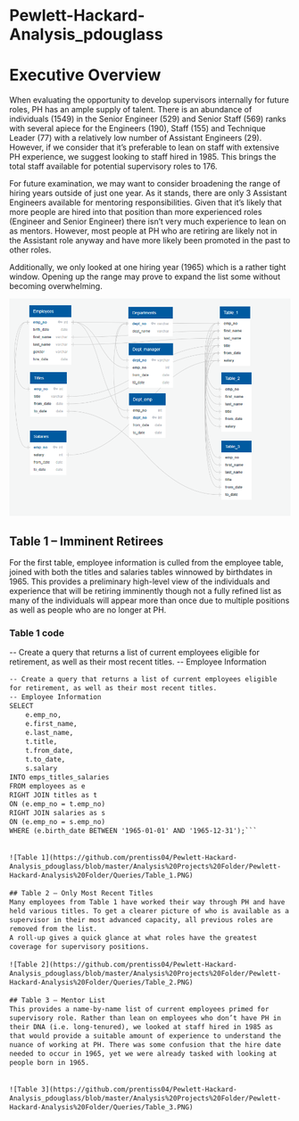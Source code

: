 # Pewlett-Hackard-Analysis_pdouglass

# Executive Overview
When evaluating the opportunity to develop supervisors internally for future roles, PH has an ample supply of talent. There is an abundance of individuals (1549) in the Senior Engineer (529) and Senior Staff (569) ranks with several apiece for the Engineers (190), Staff (155) and Technique Leader (77) with a relatively low number of Assistant Engineers (29). However, if we consider that it’s preferable to lean on staff with extensive PH experience, we suggest looking to staff hired in 1985. This brings the total staff available for potential supervisory roles to 176. 

For future examination, we may want to consider broadening the range of hiring years outside of just one year. As it stands, there are only 3 Assistant Engineers available for mentoring responsibilities. Given that it’s likely that more people are hired into that position than more experienced roles (Engineer and Senior Engineer) there isn’t very much experience to lean on as mentors. However, most people at PH who are retiring are likely not in the Assistant role anyway and have more likely been promoted in the past to other roles.  

Additionally, we only looked at one hiring year (1965) which is a rather tight window. Opening up the range may prove to expand the list some without becoming overwhelming. 

![](https://github.com/prentiss04/Pewlett-Hackard-Analysis_pdouglass/blob/master/challenge.PNG)

## Table 1 – Imminent Retirees
For the first table, employee information is culled from the employee table, joined with both the titles and salaries tables winnowed by birthdates in 1965. This provides a preliminary high-level view of the individuals and experience that will be retiring imminently though not a fully refined list as many of the individuals will appear more than once due to multiple positions as well as people who are no longer at PH. 

### Table 1 code
-- Create a query that returns a list of current employees eligible for retirement, as well as their most recent titles. 
-- Employee Information

```
-- Create a query that returns a list of current employees eligible for retirement, as well as their most recent titles. 
-- Employee Information
SELECT 
	e.emp_no, 
	e.first_name, 
	e.last_name, 
	t.title,
	t.from_date, 
	t.to_date,
	s.salary
INTO emps_titles_salaries
FROM employees as e
RIGHT JOIN titles as t
ON (e.emp_no = t.emp_no)
RIGHT JOIN salaries as s
ON (e.emp_no = s.emp_no)
WHERE (e.birth_date BETWEEN '1965-01-01' AND '1965-12-31');```


![Table 1](https://github.com/prentiss04/Pewlett-Hackard-Analysis_pdouglass/blob/master/Analysis%20Projects%20Folder/Pewlett-Hackard-Analysis%20Folder/Queries/Table_1.PNG)

## Table 2 – Only Most Recent Titles
Many employees from Table 1 have worked their way through PH and have held various titles. To get a clearer picture of who is available as a supervisor in their most advanced capacity, all previous roles are removed from the list. 
A roll-up gives a quick glance at what roles have the greatest coverage for supervisory positions. 

![Table 2](https://github.com/prentiss04/Pewlett-Hackard-Analysis_pdouglass/blob/master/Analysis%20Projects%20Folder/Pewlett-Hackard-Analysis%20Folder/Queries/Table_2.PNG)

## Table 3 – Mentor List
This provides a name-by-name list of current employees primed for supervisory role. Rather than lean on employees who don’t have PH in their DNA (i.e. long-tenured), we looked at staff hired in 1985 as that would provide a suitable amount of experience to understand the nuance of working at PH. There was some confusion that the hire date needed to occur in 1965, yet we were already tasked with looking at people born in 1965.


![Table 3](https://github.com/prentiss04/Pewlett-Hackard-Analysis_pdouglass/blob/master/Analysis%20Projects%20Folder/Pewlett-Hackard-Analysis%20Folder/Queries/Table_3.PNG)
